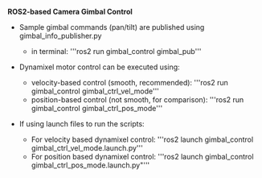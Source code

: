**ROS2-based Camera Gimbal Control**

- Sample gimbal commands (pan/tilt) are published using gimbal_info_publisher.py
  - in terminal: '''ros2 run gimbal_control gimbal_pub'''
- Dynamixel motor control can be executed using:
  - velocity-based control (smooth, recommended): '''ros2 run gimbal_control gimbal_ctrl_vel_mode'''
  - position-based control (not smooth, for comparison): '''ros2 run gimbal_control gimbal_ctrl_pos_mode'''

- If using launch files to run the scripts:
  - For velocity based dynamixel control: '''ros2 launch gimbal_control gimbal_ctrl_vel_mode.launch.py'''
  - For position based dynamixel control: '''ros2 launch gimbal_control gimbal_ctrl_pos_mode.launch.py"'''
